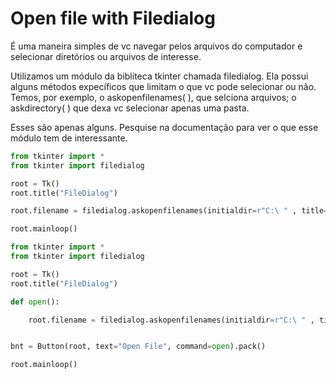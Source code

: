 # Open file with Filedialog 

É uma maneira simples de vc navegar pelos arquivos do computador e selecionar diretórios ou arquivos de interesse.

Utilizamos um módulo da bibliteca tkinter chamada filedialog. Ela possui alguns métodos expecíficos que limitam o que vc pode selecionar ou não. Temos, por exemplo, o askopenfilenames( ), que selciona arquivos; o askdirectory( ) que dexa vc selecionar apenas uma pasta. 

Esses são apenas alguns. Pesquise na documentação para ver o que esse módulo tem de interessante.

```Python
from tkinter import *
from tkinter import filedialog

root = Tk()
root.title("FileDialog")

root.filename = filedialog.askopenfilenames(initialdir=r"C:\ " , title="Select files", filetypes=(("png files", "*.png"), ("all files", "*.*")))

root.mainloop()
```

```Python
from tkinter import *
from tkinter import filedialog

root = Tk()
root.title("FileDialog")

def open():

    root.filename = filedialog.askopenfilenames(initialdir=r"C:\ " , title="Select files", filetypes=(("png files", "*.png"), ("all files", "*.*")))


bnt = Button(root, text="Open File", command=open).pack()

root.mainloop()
```